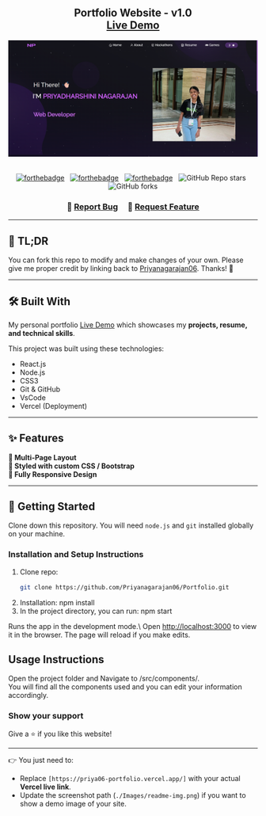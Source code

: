 <h2 align="center">
  Portfolio Website - v1.0<br/>
  <a href="https://priya06-portfolio.vercel.app/" target="_blank">Live Demo</a>
</h2>

<div align="center">
  <img alt="Demo" src="./Images/readme-img.png" />
</div>

<br/>

<center>

[![forthebadge](https://forthebadge.com/images/badges/built-with-love.svg)](https://forthebadge.com) &nbsp;
[![forthebadge](https://forthebadge.com/images/badges/made-with-javascript.svg)](https://forthebadge.com) &nbsp;
[![forthebadge](https://forthebadge.com/images/badges/open-source.svg)](https://forthebadge.com) &nbsp;
![GitHub Repo stars](https://img.shields.io/github/stars/Priyanagarajan06/Portfolio?color=red&logo=github&style=for-the-badge) &nbsp;
![GitHub forks](https://img.shields.io/github/forks/Priyanagarajan06/Portfolio?color=red&logo=github&style=for-the-badge)

</center>

<h3 align="center">
    🔹
    <a href="https://github.com/Priyanagarajan06/Portfolio/issues">Report Bug</a> &nbsp; &nbsp;
    🔹
    <a href="https://github.com/Priyanagarajan06/Portfolio/issues">Request Feature</a>
</h3>

---

## 🚀 TL;DR
You can fork this repo to modify and make changes of your own. Please give me proper credit by linking back to [Priyanagarajan06](https://github.com/Priyanagarajan06). Thanks! 🙌

---

## 🛠️ Built With

My personal portfolio [Live Demo](https://priya06-portfolio.vercel.app/) which showcases my **projects, resume, and technical skills**.  

This project was built using these technologies:

- React.js
- Node.js
- CSS3
- Git & GitHub
- VsCode
- Vercel (Deployment)

---

## ✨ Features

**📖 Multi-Page Layout**  
**🎨 Styled with custom CSS / Bootstrap**  
**📱 Fully Responsive Design**  

---

## 🚀 Getting Started

Clone down this repository. You will need `node.js` and `git` installed globally on your machine.

### Installation and Setup Instructions

1. Clone repo:  
   ```bash
   git clone https://github.com/Priyanagarajan06/Portfolio.git
2. Installation: npm install 
3. In the project directory, you can run: npm start 

Runs the app in the development mode.\ Open [http://localhost:3000](http://localhost:3000) to view it in the browser. 
The page will reload if you make edits. 

## Usage Instructions 

Open the project folder and Navigate to /src/components/. <br/> You will find all the components used and you can edit your information accordingly. 


### Show your support 

Give a ⭐ if you like this website!

---

👉 You just need to:
- Replace `[https://priya06-portfolio.vercel.app/]` with your actual **Vercel live link**.  
- Update the screenshot path (`./Images/readme-img.png`) if you want to show a demo image of your site.  
